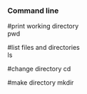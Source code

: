 ### Command line
#print working directory  
pwd 

#list files and directories  
ls 

#change directory
cd

#make directory
mkdir
